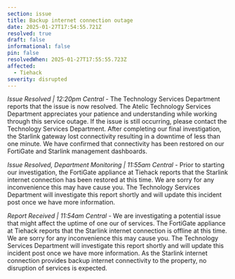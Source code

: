 ```yaml
---
section: issue
title: Backup internet connection outage
date: 2025-01-27T17:54:55.721Z
resolved: true
draft: false
informational: false
pin: false
resolvedWhen: 2025-01-27T17:55:55.723Z
affected:
  - Tiehack
severity: disrupted
---
```

*Issue Resolved | 12:20pm Central* - The Technology Services Department reports that the issue is now resolved. The Atelic Technology Services Department appreciates your patience and understanding while working through this service outage. If the issue is still occurring, please contact the Technology Services Department. After completing our final investigation, the Starlink gateway lost connectivity resulting in a downtime of less than one minute. We have confirmed that connectivity has been restored on our FortiGate and Starlink management dashboards.

*Issue Resolved, Department Monitoring | 11:55am Central* - Prior to starting our investigation, the FortiGate appliance at Tiehack reports that the Starlink internet connection has been restored at this time. We are sorry for any inconvenience this may have cause you. The Technology Services Department will investigate this report shortly and will update this incident post once we have more information.

*Report Received | 11:54am Central* - We are investigating a potential issue that might affect the uptime of one our of services. The FortiGate appliance at Tiehack reports that the Starlink internet connection is offline at this time. We are sorry for any inconvenience this may cause you. The Technology Services Department will investigate this report shortly and will update this incident post once we have more information. As the Starlink internet  connection provides backup internet connectivity to the property, no disruption of services is expected.